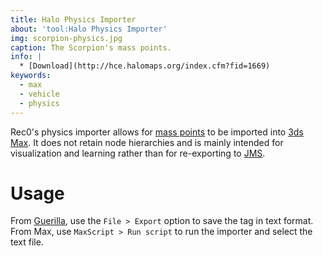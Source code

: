 ```yaml
---
title: Halo Physics Importer
about: 'tool:Halo Physics Importer'
img: scorpion-physics.jpg
caption: The Scorpion's mass points.
info: |
  * [Download](http://hce.halomaps.org/index.cfm?fid=1669)
keywords:
  - max
  - vehicle
  - physics
---
```

Rec0's physics importer allows for [mass points](~physics#mass-points) to be imported into [3ds Max](~3dsmax). It does not retain node hierarchies and is mainly intended for visualization and learning rather than for re-exporting to [JMS](~).

# Usage
From [Guerilla](~h1-guerilla), use the `File > Export` option to save the tag in text format. From Max, use `MaxScript > Run script` to run the importer and select the text file.
